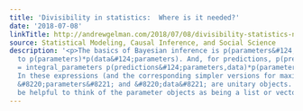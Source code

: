 ```yaml
---
title: 'Divisibility in statistics:  Where is it needed?'
date: '2018-07-08'
linkTitle: http://andrewgelman.com/2018/07/08/divisibility-statistics-needed/
source: Statistical Modeling, Causal Inference, and Social Science
description: '<p>The basics of Bayesian inference is p(parameters&#124;data) proportional
  to p(parameters)*p(data&#124;parameters). And, for predictions, p(predictions&#124;data)
  = integral_parameters p(predictions&#124;parameters,data)*p(parameters&#124;data).
  In these expressions (and the corresponding simpler versions for maximum likelihood),
  &#8220;parameters&#8221; and &#8220;data&#8221; are unitary objects. Yes, it can
  be helpful to think of the parameter objects as being a list or vector of individual '
---
```

